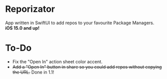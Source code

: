 # Reporizator
App written in SwiftUI to add repos to your favourite Package Managers. **iOS 15.0 and up!**
# To-Do
- Fix the "Open In" action sheet color accent.
- ~~Add a "Open In" button in share so you could add repos without copying the URL.~~ Done in 1.1!
